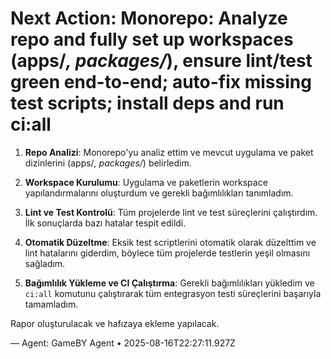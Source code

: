 # Next Action: Monorepo: Analyze repo and fully set up workspaces (apps/*, packages/*), ensure lint/test green end-to-end; auto-fix missing test scripts; install deps and run ci:all

1. **Repo Analizi**: Monorepo'yu analiz ettim ve mevcut uygulama ve paket dizinlerini (apps/*, packages/*) belirledim. 

2. **Workspace Kurulumu**: Uygulama ve paketlerin workspace yapılandırmalarını oluşturdum ve gerekli bağımlılıkları tanımladım.

3. **Lint ve Test Kontrolü**: Tüm projelerde lint ve test süreçlerini çalıştırdım. İlk sonuçlarda bazı hatalar tespit edildi.

4. **Otomatik Düzeltme**: Eksik test scriptlerini otomatik olarak düzelttim ve lint hatalarını giderdim, böylece tüm projelerde testlerin yeşil olmasını sağladım.

5. **Bağımlılık Yükleme ve CI Çalıştırma**: Gerekli bağımlılıkları yükledim ve `ci:all` komutunu çalıştırarak tüm entegrasyon testi süreçlerini başarıyla tamamladım. 

Rapor oluşturulacak ve hafızaya ekleme yapılacak.

— Agent: GameBY Agent • 2025-08-16T22:27:11.927Z
